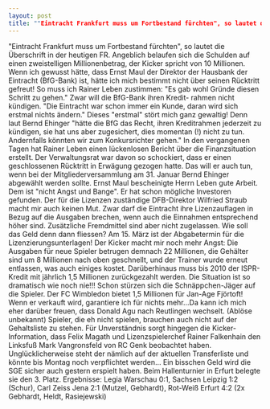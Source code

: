 ```yaml
---
layout: post
title: ""Eintracht Frankfurt muss um Fortbestand fürchten", so lautet die Überschrift in der heutigen FR."
---
```


"Eintracht Frankfurt muss um Fortbestand fürchten", so lautet die Überschrift in der heutigen FR. Angeblich belaufen sich die Schulden auf einen zweistelligen Millionenbetrag, der Kicker spricht von 10 Millionen. Wenn ich gewusst hätte, dass Ernst Maul der Direktor der Hausbank der Eintracht (BfG-Bank) ist, hätte ich mich bestimmt nicht über seinen Rücktritt gefreut! So muss ich Rainer Leben zustimmen: "Es gab wohl Gründe diesen Schritt zu gehen." Zwar will die BfG-Bank ihren Kredit- rahmen nicht kündigen. "Die Eintracht war schon immer ein Kunde, daran wird sich erstmal nichts ändern." Dieses "erstmal" stört mich ganz gewaltig! Denn laut Bernd Ehinger "hätte die BfG das Recht, ihren Kreditrahmen jederzeit zu kündigen, sie hat uns aber zugesichert, dies momentan (!) nicht zu tun. Andernfalls könnten wir zum Konkursrichter gehen." In den vergangenen Tagen hat Rainer Leben einen lückenlosen Bericht über die Finanzsituation erstellt. Der Verwaltungsrat war davon so schockiert, dass er einen geschlossenen Rücktritt in Erwägung gezogen hatte. Das will er auch tun, wenn bei der Mitgliederversammlung am 31. Januar Bernd Ehinger abgewählt werden sollte. Ernst Maul bescheinigte Herrn Leben gute Arbeit. Dem ist "nicht Angst und Bange". Er hat schon mögliche Investoren gefunden. Der für die Lizenzen zuständige DFB-Direktor Wilfried Straub macht mir auch keinen Mut. Zwar darf die Eintracht ihre Lizenzauflagen in Bezug auf die Ausgaben brechen, wenn auch die Einnahmen entsprechend höher sind. Zusätzliche Fremdmittel sind aber nicht zugelassen. Wie soll das Geld denn dann fliessen? Am 15. März ist der Abgabetermin für die Lizenzierungsunterlagen! Der Kicker macht mir noch mehr Angst: Die Ausgaben für neue Spieler betrugen demnach 22 Millionen, die Gehälter sind um 8 Millionen nach oben geschnellt, und der Trainer wurde erneut entlassen, was auch einiges kostet. Darüberhinaus muss bis 2010 der ISPR-Kredit mit jährlich 1,5 Millionen zurückgezahlt werden. Die Situation ist so dramatisch wie noch nie!!! Schon stürzen sich die Schnäppchen-Jäger auf die Spieler. Der FC Wimbledon bietet 1,5 Millionen für Jan-Age Fjörtoft! Wenn er verkauft wird, garantiere ich für nichts mehr...Da kann ich mich eher darüber freuen, dass Donald Agu nach Reutlingen wechselt. (Ablöse unbekannt) Spieler, die eh nicht spielen, brauchen auch nicht auf der Gehaltsliste zu stehen. Für Unverständnis sorgt hingegen die Kicker-Information, dass Felix Magath und Lizenzspielerchef Rainer Falkenhain den Linksfuß Mark Vangronsfeld von RC Genk beobachtet haben. Unglücklicherweise steht der nämlich auf der aktuellen Transferliste und könnte bis Montag noch verpflichtet werden... Ein bisschen Geld wird die SGE sicher auch gestern erspielt haben. Beim Hallenturnier in Erfurt belegte sie den 3. Platz. Ergebnisse: Legia Warschau 0:1, Sachsen Leipzig 1:2 (Schur), Carl Zeiss Jena 2:1 (Mutzel, Gebhardt), Rot-Weiß Erfurt 4:2 (2x Gebhardt, Heldt, Rasiejewski)

